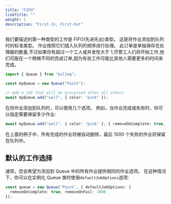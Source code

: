 ```yaml
---
title: "FIFO"
linkTitle: ""
weight: 1
description: "First-In, First-Out"
---
```


我们要描述的第一种类型的工作是 FIFO(先进先出)类型。
这是将作业添加到队列时的标准类型。
作业按照它们插入队列的顺序进行处理。
此订单是单独保存在处理器的数量,不过如果你有超过一个工人或并发性大于 1,尽管工人们将开始工作,他们可能在一个稍微不同的完成订单,因为有些工作可能比其他人需要更多的时间来完成。

```typescript
import { Queue } from "bullmq";

const myQueue = new Queue("Paint");

// Add a job that will be processed after all others
await myQueue.add("wall", { color: "pink" });
```

在将作业添加到队列时，可以使用几个选项。
例如，当作业完成或失败时，你可以指定需要保留多少作业:

```typescript
await myQueue.add("wall", { color: "pink" }, { removeOnComplete: true, removeOnFail: 1000 });
```

在上面的例子中，所有完成的作业将被自动删除，最后 1000 个失败的作业将保留在队列中。

## 默认的工作选择

通常，您会希望为添加到 Queue 中的所有作业提供相同的作业选项。
在这种情况下，你可以在实例化 Queue 类时使用`defaultJobOptions`选项:

```typescript
const queue = new Queue('Paint', { defaultJobOptions: {
  removeOnComplete: true, removeOnFail: 1000
});
```
